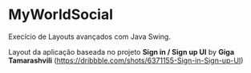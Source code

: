 # MyWorldSocial

Execício de Layouts avançados com Java Swing.

Layout da aplicação baseada no projeto **Sign in / Sign up UI** by __Giga Tamarashvili__ (https://dribbble.com/shots/6371155-Sign-in-Sign-up-UI)
